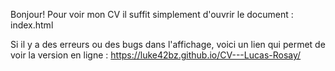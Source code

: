 Bonjour!
Pour voir mon CV il suffit simplement d'ouvrir le document : index.html

Si il y a des erreurs ou des bugs dans l'affichage, voici un lien qui permet de voir la version en ligne :  https://luke42bz.github.io/CV---Lucas-Rosay/
